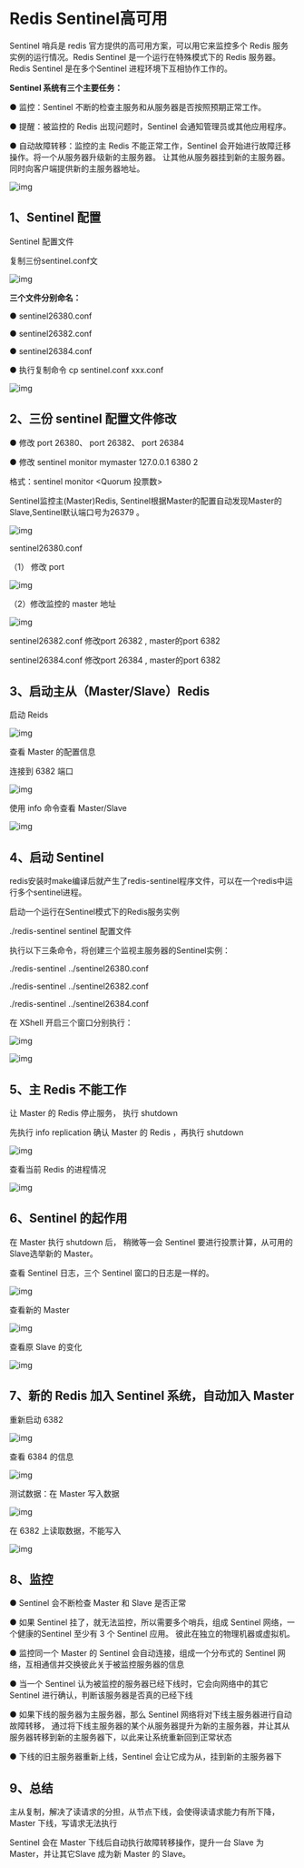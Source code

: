 # Redis Sentinel高可用

Sentinel 哨兵是 redis 官方提供的高可用方案，可以用它来监控多个 Redis 服务实例的运行情况。Redis Sentinel 是一个运行在特殊模式下的 Redis 服务器。Redis Sentinel 是在多个Sentinel 进程环境下互相协作工作的。

**Sentinel 系统有三个主要任务：**

● 监控：Sentinel 不断的检查主服务和从服务器是否按照预期正常工作。

● 提醒：被监控的 Redis 出现问题时，Sentinel 会通知管理员或其他应用程序。

● 自动故障转移：监控的主 Redis 不能正常工作，Sentinel 会开始进行故障迁移操作。将一个从服务器升级新的主服务器。 让其他从服务器挂到新的主服务器。同时向客户端提供新的主服务器地址。

![img](4.4哨兵机制.assets/1560742780@7b8167dc26c8a80e845e86b3794cfa80.png)

## **1、Sentinel 配置**

Sentinel 配置文件

复制三份sentinel.conf文

![img](4.4哨兵机制.assets/1560742926@41b0128d64f962f26fcb0c546eab78f2.png)

**三个文件分别命名：**

● sentinel26380.conf

● sentinel26382.conf

● sentinel26384.conf

● 执行复制命令 cp sentinel.conf xxx.conf

![img](4.4哨兵机制.assets/1560743066@b16a8a0a2c2ce275d562f8e2b0c3f6bf.png)

## **2、三份 sentinel 配置文件修改**

● 修改 port 26380、 port 26382、 port 26384

● 修改 sentinel monitor mymaster 127.0.0.1 6380 2

格式：sentinel monitor <name> <masterIP> <masterPort> <Quorum 投票数>

Sentinel监控主(Master)Redis, Sentinel根据Master的配置自动发现Master的Slave,Sentinel默认端口号为26379 。

![img](4.4哨兵机制.assets/1560743124@634cf48e4e5cb6827af36ea99ca0e775.png)

sentinel26380.conf

（1） 修改 port

![img](4.4哨兵机制.assets/1560743198@469bbac5b735cebf1f2d3b0d52c81582.png)

（2）修改监控的 master 地址

![img](4.4哨兵机制.assets/1560743236@c50f3aa5c7814b1fa10c6547d8ccbadc.png)

sentinel26382.conf 修改port 26382 , master的port 6382

sentinel26384.conf 修改port 26384 , master的port 6382

## **3、启动主从（Master/Slave）Redis**

启动 Reids

![img](4.4哨兵机制.assets/1560743284@01ab07c0da8c4e42ecd1eea02b951d16.png)

查看 Master 的配置信息

连接到 6382 端口

![img](4.4哨兵机制.assets/1560743347@18fd2c305b9cc84ddfaa9843ea8d798c.png)

使用 info 命令查看 Master/Slave

![img](4.4哨兵机制.assets/1560743409@8d4714c63d5aa6923b659ad1e392439a.png)

## **4、启动 Sentinel**

redis安装时make编译后就产生了redis-sentinel程序文件，可以在一个redis中运行多个sentinel进程。

启动一个运行在Sentinel模式下的Redis服务实例

./redis-sentinel sentinel 配置文件

执行以下三条命令，将创建三个监视主服务器的Sentinel实例：

./redis-sentinel ../sentinel26380.conf

./redis-sentinel ../sentinel26382.conf

./redis-sentinel ../sentinel26384.conf

在 XShell 开启三个窗口分别执行：

![img](4.4哨兵机制.assets/1560743566@8591f28d164cf2e0aa57d95f650882a3.png)

![img](4.4哨兵机制.assets/1560743576@847b8f345cfc9a47b3fb7155fca4348a.png)

## **5、主 Redis 不能工作**

让 Master 的 Redis 停止服务， 执行 shutdown

先执行 info replication 确认 Master 的 Redis ，再执行 shutdown

![img](4.4哨兵机制.assets/1560743625@a951b0ea79153f8df9276bfd00fb2ec3.png)

查看当前 Redis 的进程情况

![img](4.4哨兵机制.assets/1560743673@2512418df3681a0dafb4653251f2c4ab.png)

## **6、Sentinel 的起作用**

在 Master 执行 shutdown 后， 稍微等一会 Sentinel 要进行投票计算，从可用的 Slave选举新的 Master。

查看 Sentinel 日志，三个 Sentinel 窗口的日志是一样的。

![img](4.4哨兵机制.assets/1560743727@2954464896a9acb007ec759692f56574.png)

查看新的 Master

![img](4.4哨兵机制.assets/1560743778@7543d8dba00acd22eb1e23a053468606.png)

查看原 Slave 的变化

![img](4.4哨兵机制.assets/1560743806@da1458b432d881bfd40d85b896ff34e6.png)

## **7、新的 Redis 加入 Sentinel 系统，自动加入 Master**

重新启动 6382

![img](4.4哨兵机制.assets/1560743880@4fdde1a05ab2f5634dbb263a5dbbbce0.png)

查看 6384 的信息

![img](4.4哨兵机制.assets/1560744224@ddfc43db2054d01b2651470c21cb9dc2.png)

测试数据：在 Master 写入数据

![img](4.4哨兵机制.assets/1560744458@f5b1b1e1c02525d3bcfb8226c37920f6.png)

在 6382 上读取数据，不能写入

![img](4.4哨兵机制.assets/1560744534@a5413477909ad447f1e395194c81e7cf.png)

## **8、监控**

● Sentinel 会不断检查 Master 和 Slave 是否正常

● 如果 Sentinel 挂了，就无法监控，所以需要多个哨兵，组成 Sentinel 网络，一个健康的Sentinel 至少有 3 个 Sentinel 应用。 彼此在独立的物理机器或虚拟机。

● 监控同一个 Master 的 Sentinel 会自动连接，组成一个分布式的 Sentinel 网络，互相通信并交换彼此关于被监控服务器的信息

● 当一个 Sentinel 认为被监控的服务器已经下线时，它会向网络中的其它 Sentinel 进行确认，判断该服务器是否真的已经下线

● 如果下线的服务器为主服务器，那么 Sentinel 网络将对下线主服务器进行自动故障转移， 通过将下线主服务器的某个从服务器提升为新的主服务器，并让其从服务器转移到新的主服务器下，以此来让系统重新回到正常状态

● 下线的旧主服务器重新上线，Sentinel 会让它成为从，挂到新的主服务器下

## **9、总结**

主从复制，解决了读请求的分担，从节点下线，会使得读请求能力有所下降，Master 下线，写请求无法执行

Sentinel 会在 Master 下线后自动执行故障转移操作，提升一台 Slave 为 Master，并让其它Slave 成为新 Master 的 Slave。